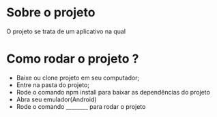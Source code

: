 # Sobre o projeto

O projeto se trata de um aplicativo na qual

# Como rodar o projeto ?

- Baixe ou clone projeto em seu computador;
- Entre na pasta do projeto;
- Rode o comando npm install para baixar as dependências do projeto
- Abra seu emulador(Android)
- Rode o comando ________ para rodar o projeto